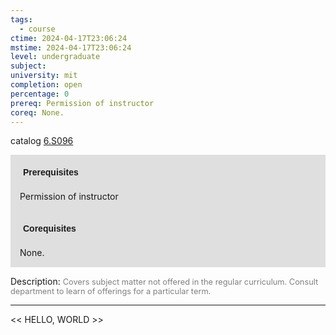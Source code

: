 ```yaml
---
tags:
  - course
ctime: 2024-04-17T23:06:24
mstime: 2024-04-17T23:06:24
level: undergraduate
subject: 
university: mit
completion: open
percentage: 0
prereq: Permission of instructor
coreq: None.
---
```


catalog [6.S096](http://student.mit.edu/catalog/m6e.html#6.S096)

<span style="display: block; padding: 15px; background-color: rgb(100, 100, 100, 0.2);"><font id="m_prereq3518_0" style="display: block; font-family: Arial, sans-serif; font-weight: bold; padding: 5px">Prerequisites</font><br><span id="prereq3518_0">Permission of instructor</span></span>
<span style="display: block; padding: 15px; background-color: rgb(100, 100, 100, 0.2);"><font id="m_coreq3518_0" style="display: block; font-family: Arial, sans-serif; font-weight: bold; padding: 5px">Corequisites</font><br><span id="coreq3518_0">None.</span></span>

<font style="">Description:</font>
<font style="color: grey; font-size: 0.8rem;">Covers subject matter not offered in the regular curriculum. Consult department to learn of offerings for a particular term.</font>



---

<< HELLO, WORLD >>
